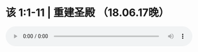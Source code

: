 # 该 1:1-11 | 重建圣殿 （18.06.17晚）

<audio style="width: 100%;" preload="false" controls controlslist="nodownload"><source src="//cdn.wechat.edu.pl/audio/mp3/old/25648.mp3" type="audio/mpeg">Your browser does not support the audio element.</audio>


